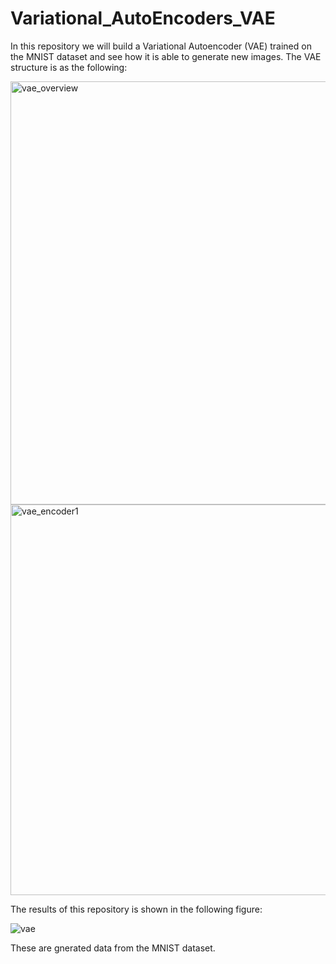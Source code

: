 # Variational_AutoEncoders_VAE
In this repository we will build a Variational Autoencoder (VAE) trained on the MNIST dataset and see how it is able to generate new images.
The VAE structure is as the following:


<img width="677" alt="vae_overview" src="https://user-images.githubusercontent.com/64538407/111862935-13aefc00-8961-11eb-8cf2-6fd094155a4a.png">


<img width="625" alt="vae_encoder1" src="https://user-images.githubusercontent.com/64538407/111862943-20335480-8961-11eb-9e60-8631b7615d1e.png">


The results of this repository is shown in the following figure:



![vae](https://user-images.githubusercontent.com/64538407/111862957-380ad880-8961-11eb-8789-b99d72833042.png)


These are gnerated data from the MNIST dataset.
